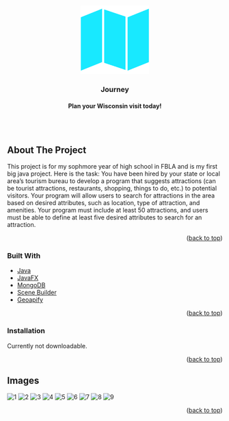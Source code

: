 <div id="top"></div>
<!--
*** Thanks for checking out the Best-README-Template. If you have a suggestion
*** that would make this better, please fork the repo and create a pull request
*** or simply open an issue with the tag "enhancement".
*** Don't forget to give the project a star!
*** Thanks again! Now go create something AMAZING! :D
-->

<!-- PROJECT LOGO -->
<br />
<div align="center">
  <a href="https://github.com/kooperlol/Journey">
    <img src="src/main/resources/me/kooper/fbla/media/Journey.png" alt="Logo" width="160" height="160">
  </a>

<h3>Journey</h3>
<h4>Plan your Wisconsin visit today!</h4>
<br>
<br>
</div>

<!-- ABOUT THE PROJECT -->
## About The Project
This project is for my sophmore year of high school in FBLA and is my first big java project. Here is the task: You have been hired by your state or local area’s tourism bureau to develop a program that suggests attractions (can be tourist attractions, restaurants, shopping, things to do, etc.) to potential visitors. Your program will allow users to search for attractions in the area based on desired attributes, such as location, type of attraction, and amenities. Your program must include at least 50 attractions, and users must be able to define at least five desired attributes to search for an attraction.

<p align="right">(<a href="#top">back to top</a>)</p>



### Built With

* [Java](https://www.java.com/en/)
* [JavaFX](https://openjfx.io/)
* [MongoDB](https://www.mongodb.com/)
* [Scene Builder](https://gluonhq.com/products/scene-builder/)
* [Geoapify](https://geoapify.com/)

<p align="right">(<a href="#top">back to top</a>)</p>



### Installation
Currently not downloadable.

<p align="right">(<a href="#top">back to top</a>)</p>



<!-- USAGE EXAMPLES -->
## Images
![1](https://user-images.githubusercontent.com/74805059/176242216-c3c9b312-4898-4461-9e73-c1b3cc3e9925.png)
![2](https://user-images.githubusercontent.com/74805059/176242228-9515d44b-4012-453f-8443-b20d4b5e89d0.png)
![3](https://user-images.githubusercontent.com/74805059/176242232-98c61850-5188-4e2d-9259-bea149fdc8ec.png)
![4](https://user-images.githubusercontent.com/74805059/176242234-ccfe0923-ec3a-42c6-bc52-5477bb90fd16.png)
![5](https://user-images.githubusercontent.com/74805059/176242241-4c391d07-e2d0-4cd5-a4e3-3247b6409714.png)
![6](https://user-images.githubusercontent.com/74805059/176242245-fb02dbd8-0239-4390-8821-e12bb58a8bde.png)
![7](https://user-images.githubusercontent.com/74805059/176242250-3d66abc4-2e92-4747-a5a5-c32617a31364.png)
![8](https://user-images.githubusercontent.com/74805059/176242257-cf7ad9c7-62df-48a8-88d7-bf6145307da3.png)
![9](https://user-images.githubusercontent.com/74805059/176242264-c81e4034-6925-40d9-af05-94b0b03be881.png)

<p align="right">(<a href="#top">back to top</a>)</p>
